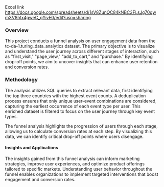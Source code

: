 Excel link https://docs.google.com/spreadsheets/d/1sV8ZunQC84kNBC3FLsJg70gwmXV8htx4gweC_gYivE0/edit?usp=sharing
### Overview
This project conducts a funnel analysis on user engagement data from the tc-da-1.turing_data_analytics dataset. The primary objective is to visualize and understand the user journey across different stages of interaction, such as "first_visit," "page_view," "add_to_cart," and "purchase." By identifying drop-off points, we aim to uncover insights that can enhance user retention and conversion rates.

### Methodology
The analysis utilizes SQL queries to extract relevant data, first identifying the top three countries with the highest event counts. A deduplication process ensures that only unique user-event combinations are considered, capturing the earliest occurrence of each event type per user. This enriched dataset is filtered to focus on the user journey through key event types.

The funnel analysis highlights the progression of users through each stage, allowing us to calculate conversion rates at each step. By visualizing this data, we can identify critical drop-off points where users disengage.

#### Insights and Applications
The insights gained from this funnel analysis can inform marketing strategies, improve user experiences, and optimize product offerings tailored to specific markets. Understanding user behavior throughout the funnel enables organizations to implement targeted interventions that boost engagement and conversion rates.
